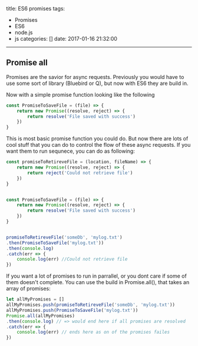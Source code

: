 title: ES6 promises
tags:
  - Promises
  - ES6
  - node.js
  - js
categories: []
date: 2017-01-16 21:32:00
---
## Promise all

Promises are the savior for async requests. Previously you would have to use some sort of library (Bluebird or Q), but now with ES6 they are build in.

Now with a simple promise function looking like the following 

```javascript
const PromiseToSaveFile = (file) => {
    return new Promise((resolve, reject) => {
        return resolve('File saved with success')
    })
}

```

This is most basic promise function you could do. But now there are lots of cool stuff that you can do to control the flow of these async requests.
If you want them to run sequnece, you can do as following:
```javascript
const promiseToRetireveFile = (location, fileName) => {
    return new Promise((resolve, reject) => {
        return reject('Could not retrieve file')
    })
}


const PromiseToSaveFile = (file) => {
    return new Promise((resolve, reject) => {
        return resolve('File saved with success')
    })
}


promiseToRetireveFile('someDb', 'mylog.txt')
.then(PromiseToSaveFile('mylog.txt'))
.then(console.log)
.catch(err => {
    console.log(err) //Could not retrieve file
})

```

If you want a lot of promises to run in parrallel, or you dont care if some of them doesn't complete. You can use the build in Promise.all(), that takes an array of promises:
```javascript
let allMyPromises = []
allMyPromises.push(promiseToRetireveFile('someDb', 'mylog.txt'))
allMyPromises.push(PromiseToSaveFile('mylog.txt'))
Promise.all(allMyPromises)
.then(console.log) // => would end here if all promises are resolved
.catch(err => {
    console.log(err) // ends here as on of the promises failes
})

```
